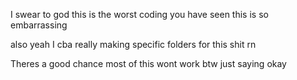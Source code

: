 I swear to god this is the worst coding you have seen this is so embarrassing

also yeah I cba really making specific folders for this shit rn

Theres a good chance most of this wont work btw just saying okay
